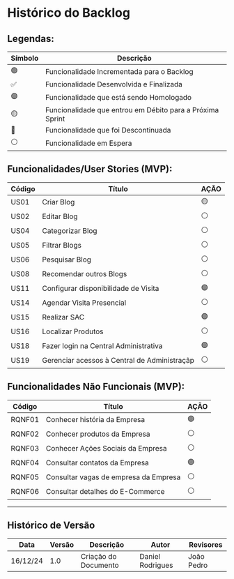 # Histórico do Backlog

## Legendas:

Símbolo | Descrição
------- | ---------
🟢      | Funcionalidade Incrementada para o Backlog
✅      | Funcionalidade Desenvolvida e Finalizada
🟣      | Funcionalidade que está sendo Homologado
🟡      | Funcionalidade que entrou em Débito para a Próxima Sprint
🔴      | Funcionalidade que foi Descontinuada
⚪      | Funcionalidade em Espera

## Funcionalidades/User Stories (MVP):
Código | Título                                       | AÇÃO        
------ | -------------------------------------------- | ------
US01   | Criar Blog                                   | 🟡
US02   | Editar Blog                                  | ⚪
US04   | Categorizar Blog                             | ⚪
US05   | Filtrar Blogs                                | ⚪
US06   | Pesquisar Blog                               | ⚪
US08   | Recomendar outros Blogs                      | ⚪
US11   | Configurar disponibilidade de Visita         | 🟣
US14   | Agendar Visita Presencial                    | ⚪
US15   | Realizar SAC                                 | 🟣     
US16   | Localizar Produtos                           | ⚪
US18   | Fazer login na Central Administrativa        | 🟣
US19   | Gerenciar acessos à Central de Administraçãp | ⚪


## Funcionalidades Não Funcionais (MVP):

Código   | Título                                | AÇÃO        
-------- | ------------------------------------- | ------
RQNF01   | Conhecer história da Empresa          | 🟣
RQNF02   | Conhecer produtos da Empresa          | ⚪
RQNF03   | Conhecer Ações Sociais da Empresa     | ⚪
RQNF04   | Consultar contatos da Empresa         | 🟣
RQNF05   | Consultar vagas de empresa da Empresa | ⚪
RQNF06   | Consultar detalhes do E-Commerce      | ⚪

---
## Histórico de Versão
Data     | Versão | Descrição            | Autor            | Revisores 
-------- | ------ | -------------------- | ---------------- | ---------
16/12/24 | 1.0    | Criação do Documento | Daniel Rodrigues | João Pedro